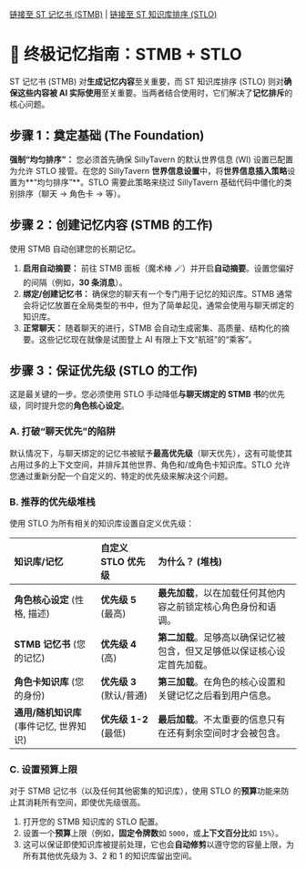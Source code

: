[链接至 ST 记忆书 (STMB)](https://github.com/aikohanasaki/SillyTavern-MemoryBooks) | [链接至 ST 知识库排序 (STLO)](https://github.com/aikohanasaki/SillyTavern-LorebookOrdering)

# 🧠 终极记忆指南：STMB + STLO

ST 记忆书 (STMB) 对**生成记忆内容**至关重要，而 ST 知识库排序 (STLO) 则对**确保这些内容被 AI 实际使用**至关重要。当两者结合使用时，它们解决了**记忆排斥**的核心问题。

## 步骤 1：奠定基础 (The Foundation)

**强制“均匀排序”：** 您必须首先确保 SillyTavern 的默认世界信息 (WI) 设置已配置为允许 STLO 接管。在您的 SillyTavern **世界信息设置**中，将**世界信息插入策略**设置为**“均匀排序”**。STLO 需要此策略来绕过 SillyTavern 基础代码中僵化的类别排序（聊天 $\rightarrow$ 角色卡 $\rightarrow$ 等）。

## 步骤 2：创建记忆内容 (STMB 的工作)

使用 STMB 自动创建您的长期记忆。

1.  **启用自动摘要：** 前往 STMB 面板（魔术棒 🪄）并开启**自动摘要**。设置您偏好的间隔（例如，**30 条消息**）。
2.  **绑定/创建记忆书：** 确保您的聊天有一个专门用于记忆的知识库。STMB 通常会将记忆放置在全局类型的书中，但为了简单起见，通常会使用与聊天绑定的知识库。
3.  **正常聊天：** 随着聊天的进行，STMB 会自动生成密集、高质量、结构化的摘要。这些记忆现在就像是试图登上 AI 有限上下文“航班”的“乘客”。

## 步骤 3：保证优先级 (STLO 的工作)

这是最关键的一步。您必须使用 STLO 手动降低**与聊天绑定的 STMB 书**的优先级，同时提升您的**角色核心设定**。

### A. 打破“聊天优先”的陷阱
默认情况下，与聊天绑定的记忆书被赋予**最高优先级**（聊天优先），这有可能使其占用过多的上下文空间，并排斥其他世界、角色和/或角色卡知识库。STLO 允许您通过重新分配一个自定义的、特定的优先级来解决这个问题。

### B. 推荐的优先级堆栈

使用 STLO 为所有相关的知识库设置自定义优先级：

| 知识库/记忆 | 自定义 STLO 优先级 | 为什么？ (堆栈) |
| :--- | :--- | :--- |
| **角色核心设定** (性格, 描述) | **优先级 5** (最高) | **最先加载**，以在加载任何其他内容之前锁定核心角色身份和语调。 |
| **STMB 记忆书** (您的记忆) | **优先级 4** (高) | **第二加载**。足够高以确保记忆被包含，但又足够低以保证核心设定首先加载。 |
| **角色卡知识库** (您的身份) | **优先级 3** (默认/普通) | **第三加载**。在角色的核心设置和关键记忆之后看到用户信息。 |
| **通用/随机知识库** (事件记忆, 世界知识) | **优先级 1-2** (最低) | **最后加载**。不太重要的信息只有在还有剩余空间时才会被包含。 |

### C. 设置预算上限
对于 STMB 记忆书（以及任何其他密集的知识库），使用 STLO 的**预算**功能来防止其消耗所有空间，即使优先级很高。

1.  打开您的 STMB 知识库的 STLO 配置。
2.  设置一个**预算**上限（例如，**固定令牌数**如 `5000`，或**上下文百分比**如 `15%`）。
3.  这可以保证即使知识库被提前处理，它也会**自动修剪**以遵守您的容量上限，为所有其他优先级为 3、2 和 1 的知识库留出空间。
